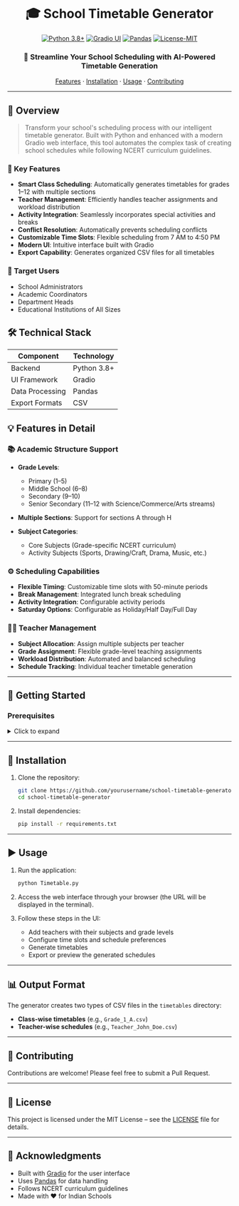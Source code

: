 <div align="center">

# 🎓 School Timetable Generator

[![Python 3.8+](https://img.shields.io/badge/Python-3.8%2B-blue.svg)](https://www.python.org/downloads/)
[![Gradio UI](https://img.shields.io/badge/Gradio-UI-orange.svg)](https://gradio.app/)
[![Pandas](https://img.shields.io/badge/Pandas-Data-red.svg)](https://pandas.pydata.org/)
[![License-MIT](https://img.shields.io/badge/License-MIT-blue.svg)](LICENSE)

### 🚀 Streamline Your School Scheduling with AI-Powered Timetable Generation

[Features](#features-in-detail) · [Installation](#installation) · [Usage](#usage) · [Contributing](#contributing)

</div>

---

## 🌟 Overview

> Transform your school's scheduling process with our intelligent timetable generator. Built with Python and enhanced with a modern Gradio web interface, this tool automates the complex task of creating school schedules while following NCERT curriculum guidelines.

### 📝 Key Features

* **Smart Class Scheduling**: Automatically generates timetables for grades 1–12 with multiple sections
* **Teacher Management**: Efficiently handles teacher assignments and workload distribution
* **Activity Integration**: Seamlessly incorporates special activities and breaks
* **Conflict Resolution**: Automatically prevents scheduling conflicts
* **Customizable Time Slots**: Flexible scheduling from 7 AM to 4:50 PM
* **Modern UI**: Intuitive interface built with Gradio
* **Export Capability**: Generates organized CSV files for all timetables

### 🎯 Target Users

* School Administrators
* Academic Coordinators
* Department Heads
* Educational Institutions of All Sizes

## 🛠️ Technical Stack

| Component       | Technology  |
| --------------- | ----------- |
| Backend         | Python 3.8+ |
| UI Framework    | Gradio      |
| Data Processing | Pandas      |
| Export Formats  | CSV         |

## 💡 Features in Detail

### 📚 Academic Structure Support

* **Grade Levels**:

  * Primary (1–5)
  * Middle School (6–8)
  * Secondary (9–10)
  * Senior Secondary (11–12 with Science/Commerce/Arts streams)
* **Multiple Sections**: Support for sections A through H
* **Subject Categories**:

  * Core Subjects (Grade-specific NCERT curriculum)
  * Activity Subjects (Sports, Drawing/Craft, Drama, Music, etc.)

### ⚙️ Scheduling Capabilities

* **Flexible Timing**: Customizable time slots with 50-minute periods
* **Break Management**: Integrated lunch break scheduling
* **Activity Integration**: Configurable activity periods
* **Saturday Options**: Configurable as Holiday/Half Day/Full Day

### 👩‍🏫 Teacher Management

* **Subject Allocation**: Assign multiple subjects per teacher
* **Grade Assignment**: Flexible grade-level teaching assignments
* **Workload Distribution**: Automated and balanced scheduling
* **Schedule Tracking**: Individual teacher timetable generation

---

## 🚀 Getting Started

### Prerequisites

<details>
<summary>Click to expand</summary>

* Python 3.8 or higher
* Required Python packages:

  ```bash
  pip install pandas gradio
  ```

</details>

---

## 🔧 Installation

1. Clone the repository:

   ```bash
   git clone https://github.com/yourusername/school-timetable-generator.git
   cd school-timetable-generator
   ```

2. Install dependencies:

   ```bash
   pip install -r requirements.txt
   ```

---

## ▶️ Usage

1. Run the application:

   ```bash
   python Timetable.py
   ```

2. Access the web interface through your browser (the URL will be displayed in the terminal).

3. Follow these steps in the UI:

   * Add teachers with their subjects and grade levels
   * Configure time slots and schedule preferences
   * Generate timetables
   * Export or preview the generated schedules

---

## 📊 Output Format

The generator creates two types of CSV files in the `timetables` directory:

* **Class-wise timetables** (e.g., `Grade_1_A.csv`)
* **Teacher-wise schedules** (e.g., `Teacher_John_Doe.csv`)

---

## 🤝 Contributing

Contributions are welcome! Please feel free to submit a Pull Request.

---

## 📝 License

This project is licensed under the MIT License – see the [LICENSE](LICENSE) file for details.

---

## 🙏 Acknowledgments

* Built with [Gradio](https://gradio.app/) for the user interface
* Uses [Pandas](https://pandas.pydata.org/) for data handling
* Follows NCERT curriculum guidelines
* Made with ❤️ for Indian Schools
